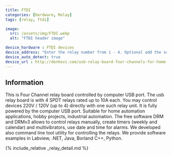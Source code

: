 ```yaml
---
title: FTDI
categories: [Hardware, Relay]
tags: [relay, ftdi]

image:
  src: /assets/img/FTDI.webp
  alt: "FTDI header image"

device_hardware : FTDI devices
device_address: "Enter the relay number from 1 - 4. Optional add the serial of the board separated by a comma.<br />Ex: `1,A702JH8H`"
device_auto_detect: true
device_url : http://denkovi.com/usb-relay-board-four-channels-for-home-automation
---
```


## Information
This is Four Channel relay board controlled by computer USB port. The usb relay board is with 4 SPDT relays rated up to 10A each. You may control devices 220V / 120V (up to 4) directly with one such relay unit. It is fully powered by the computer USB port. Suitable for home automation applications, hobby projects, industrial automation. The free software DRM and DRMv3 allows to control relays manually, create timers (weekly and calendar) and multivibrators, use date and time for alarms. We developed also command line tool utility for controlling the relays. We provide software examples in Labview, .NET, Java, Borland C++, Python.

{% include_relative _relay_detail.md %}